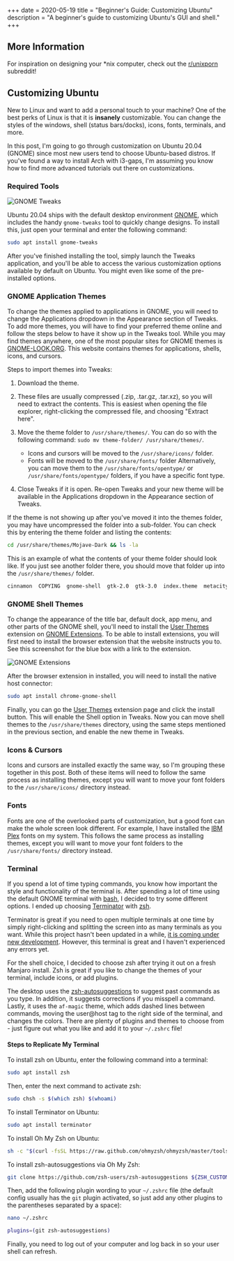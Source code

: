 +++
date = 2020-05-19
title = "Beginner's Guide: Customizing Ubuntu"
description = "A beginner's guide to customizing Ubuntu's GUI and shell."
+++

## More Information

For inspiration on designing your \*nix computer, check out the
[r/unixporn](https://libredd.it/r/unixporn) subreddit!

## Customizing Ubuntu

New to Linux and want to add a personal touch to your machine? One of the best
perks of Linux is that it is **insanely** customizable. You can change the
styles of the windows, shell (status bars/docks), icons, fonts, terminals, and
more.

In this post, I'm going to go through customization on Ubuntu 20.04 (GNOME)
since most new users tend to choose Ubuntu-based distros. If you've found a way
to install Arch with i3-gaps, I'm assuming you know how to find more advanced
tutorials out there on customizations.

### Required Tools

![GNOME Tweaks](https://img.cleberg.net/blog/20200519-customizing-ubuntu/gnome-tweaks-min.png)

Ubuntu 20.04 ships with the default desktop environment
[GNOME](https://www.gnome.org/), which includes the handy `gnome-tweaks` tool to
quickly change designs. To install this, just open your terminal and enter the
following command:

```sh
sudo apt install gnome-tweaks
```

After you've finished installing the tool, simply launch the Tweaks application,
and you'll be able to access the various customization options available by
default on Ubuntu. You might even like some of the pre-installed options.

### GNOME Application Themes

To change the themes applied to applications in GNOME, you will need to change
the Applications dropdown in the Appearance section of Tweaks. To add more
themes, you will have to find your preferred theme online and follow the steps
below to have it show up in the Tweaks tool. While you may find themes anywhere,
one of the most popular sites for GNOME themes is
[GNOME-LOOK.ORG](https://www.gnome-look.org/). This website contains themes for
applications, shells, icons, and cursors.

Steps to import themes into Tweaks:

1. Download the theme.
2. These files are usually compressed (.zip, .tar.gz, .tar.xz), so you will need
   to extract the contents. This is easiest when opening the file explorer,
   right-clicking the compressed file, and choosing "Extract here".
3. Move the theme folder to `/usr/share/themes/`. You can do so with the
   following command: `sudo mv theme-folder/ /usr/share/themes/`.

    - Icons and cursors will be moved to the `/usr/share/icons/` folder.
    - Fonts will be moved to the `/usr/share/fonts/` folder Alternatively, you
      can move them to the `/usr/share/fonts/opentype/` or
      `/usr/share/fonts/opentype/` folders, if you have a specific font type.

4. Close Tweaks if it is open. Re-open Tweaks and your new theme will be
   available in the Applications dropdown in the Appearance section of Tweaks.

If the theme is not showing up after you've moved it into the themes folder, you
may have uncompressed the folder into a sub-folder. You can check this by
entering the theme folder and listing the contents:

```sh
cd /usr/share/themes/Mojave-Dark && ls -la
```

This is an example of what the contents of your theme folder should look like.
If you just see another folder there, you should move that folder up into the
`/usr/share/themes/` folder.

```sh
cinnamon  COPYING  gnome-shell  gtk-2.0  gtk-3.0  index.theme  metacity-1  plank  xfwm4
```

### GNOME Shell Themes

To change the appearance of the title bar, default dock, app menu, and other
parts of the GNOME shell, you'll need to install the
[User Themes](https://extensions.gnome.org/extension/19/user-themes/) extension
on [GNOME Extensions](https://extensions.gnome.org/). To be able to install
extensions, you will first need to install the browser extension that the
website instructs you to. See this screenshot for the blue box with a link to
the extension.

![GNOME Extensions](https://img.cleberg.net/blog/20200519-customizing-ubuntu/gnome-extensions-min.png)

After the browser extension in installed, you will need to install the native
host connector:

```sh
sudo apt install chrome-gnome-shell
```

Finally, you can go the
[User Themes](https://extensions.gnome.org/extension/19/user-themes/) extension
page and click the install button. This will enable the Shell option in Tweaks.
Now you can move shell themes to the `/usr/share/themes` directory, using the
same steps mentioned in the previous section, and enable the new theme in
Tweaks.

### Icons & Cursors

Icons and cursors are installed exactly the same way, so I'm grouping these
together in this post. Both of these items will need to follow the same process
as installing themes, except you will want to move your font folders to the
`/usr/share/icons/` directory instead.

### Fonts

Fonts are one of the overlooked parts of customization, but a good font can make
the whole screen look different. For example, I have installed the
[IBM Plex](https://github.com/IBM/plex/releases) fonts on my system. This
follows the same process as installing themes, except you will want to move your
font folders to the `/usr/share/fonts/` directory instead.

### Terminal

If you spend a lot of time typing commands, you know how important the style and
functionality of the terminal is. After spending a lot of time using the default
GNOME terminal with [bash](<https://en.wikipedia.org/wiki/Bash_(Unix_shell)>), I
decided to try some different options. I ended up choosing
[Terminator](https://terminator-gtk3.readthedocs.io/en/latest/) with
[zsh](https://en.wikipedia.org/wiki/Z_shell).

Terminator is great if you need to open multiple terminals at one time by simply
right-clicking and splitting the screen into as many terminals as you want.
While this project hasn't been updated in a while,
[it is coming under new development](https://github.com/gnome-terminator/terminator/issues/1).
However, this terminal is great and I haven't experienced any errors yet.

For the shell choice, I decided to choose zsh after trying it out on a fresh
Manjaro install. Zsh is great if you like to change the themes of your terminal,
include icons, or add plugins.

The desktop uses the
[zsh-autosuggestions](https://github.com/zsh-users/zsh-autosuggestions) to
suggest past commands as you type. In addition, it suggests corrections if you
misspell a command. Lastly, it uses the `af-magic` theme, which adds dashed
lines between commands, moving the user@host tag to the right side of the
terminal, and changes the colors. There are plenty of plugins and themes to
choose from - just figure out what you like and add it to your `~/.zshrc` file!

#### Steps to Replicate My Terminal

To install zsh on Ubuntu, enter the following command into a terminal:

```sh
sudo apt install zsh
```

Then, enter the next command to activate zsh:

```sh
sudo chsh -s $(which zsh) $(whoami)
```

To install Terminator on Ubuntu:

```sh
sudo apt install terminator
```

To install Oh My Zsh on Ubuntu:

```sh
sh -c "$(curl -fsSL https://raw.github.com/ohmyzsh/ohmyzsh/master/tools/install.sh)"
```

To install zsh-autosuggestions via Oh My Zsh:

```sh
git clone https://github.com/zsh-users/zsh-autosuggestions ${ZSH_CUSTOM:-~/.oh-my-zsh/custom}/plugins/zsh-autosuggestions
```

Then, add the following plugin wording to your `~/.zshrc` file (the default
config usually has the `git` plugin activated, so just add any other plugins to
the parentheses separated by a space):

```sh
nano ~/.zshrc
```

```sh
plugins=(git zsh-autosuggestions)
```

Finally, you need to log out of your computer and log back in so your user shell
can refresh.
